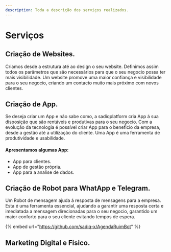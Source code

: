 ```yaml
---
description: Toda a descrição dos serviços realizados.
---
```


# Serviços

## Criação de Websites.

Criamos desde a estrutura até ao design o seu website. Definimos assim todos os parâmetros que são necessários para que o seu negocio possa ter mais visibilidade. Um website promove uma maior confiança e visibilidade para o seu negocio, criando um contacto muito mais próximo com novos clientes.



## Criação de App.

Se deseja criar um App e não sabe como, a sadiqplatform cria App á sua disposição que são rentáveis e produtivas para o seu negocio. Com a evolução da tecnologia é possível criar App para o beneficio da empresa, desde a gestão até a utilização do cliente. Uma App é uma ferramenta de produtividade e usabilidade.

#### Apresentamos algumas App:

* App para clientes.
* App de gestão própria.
* App para a analise de dados.



## Criação de Robot para WhatApp e Telegram.

Um Robot de mensagem ajuda á resposta de mensagens para  a empresa. Esta é uma ferramenta essencial, ajudando a garantir uma resposta certa e imediatada a mensagem direcionadas para o seu negocio, garantido um maior conforto para o seu cliente evitando tempos de espera.



{% embed url="https://github.com/sadiq-x/AgendaRuimBot" %}

## Marketing Digital e Fisico.
